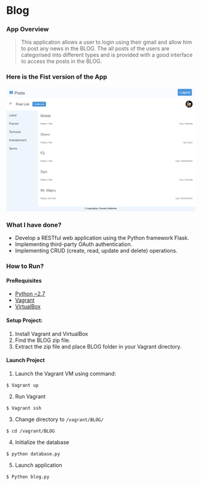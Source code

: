 # Blog

### App Overview
> This application allows a user to login using their gmail and allow him to post any news in the BLOG. The all posts
of the users are categorised into different types and is provided with a good interface to access the posts in the BLOG.


### Here is the Fist version of the App

![BLOG](https://github.com/siddartha19/Blog/blob/master/Blog.png)



### What I have done?
  * Develop a RESTful web application using the Python framework Flask.
  * Implementing third-party OAuth authentication.
  * Implementing CRUD (create, read, update and delete) operations.
  
### How to Run?

#### PreRequisites
  * [Python ~2.7](https://www.python.org/)
  * [Vagrant](https://www.vagrantup.com/)
  * [VirtualBox](https://www.virtualbox.org/)
  
#### Setup Project:
  1. Install Vagrant and VirtualBox
  2. Find the BLOG zip file.
  3. Extract the zip file and place BLOG folder in your Vagrant directory.

#### Launch Project
  1. Launch the Vagrant VM using command:

  ```
  $ Vagrant up 
  ```

  2. Run Vagrant

  ```
  $ Vagrant ssh
  ```

  3. Change directory to `/vagrant/BLOG/`

  ```
  $ cd /vagrant/BLOG
  ```

  4. Initialize the database

  ```
  $ python database.py
  ```

  5. Launch application

  ```
  $ Python blog.py
  ```
